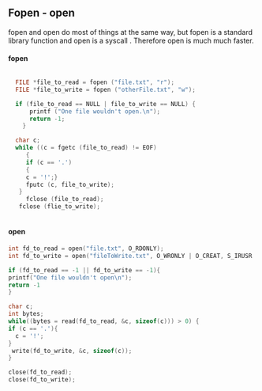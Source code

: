 ## Fopen - open
fopen and open do most of things at the same way, but fopen is a standard library function and open is a syscall .
Therefore open is much much faster. 

#### fopen
```C

  FILE *file_to_read = fopen ("file.txt", "r");
  FILE *file_to_write = fopen ("otherFile.txt", "w");

  if (file_to_read == NULL | file_to_write == NULL) {
      printf ("One file wouldn't open.\n");
      return -1;
    }

  char c;
  while ((c = fgetc (file_to_read) != EOF)
	 {
	 if (c == '.')
	 {
	 c = '!';}
	 fputc (c, file_to_write);
   }
	 fclose (file_to_read); 
   fclose (flie_to_write);
   
```

#### open
```C
int fd_to_read = open("file.txt", O_RDONLY);
int fd_to_write = open("fileToWrite.txt", O_WRONLY | O_CREAT, S_IRUSR | S_IWUSR);

if (fd_to_read == -1 || fd_to_write == -1){
printf("One file wouldn't open\n");
return -1
}

char c;
int bytes;
while((bytes = read(fd_to_read, &c, sizeof(c))) > 0) {
if (c == '.'){
  c = '!';
}
 write(fd_to_write, &c, sizeof(c));
}

close(fd_to_read);
close(fd_to_write);

```
